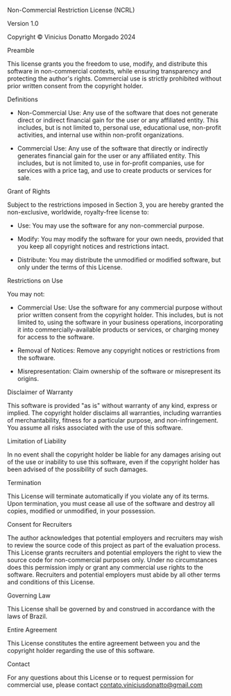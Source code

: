 Non-Commercial Restriction License (NCRL)

Version 1.0

Copyright © Vinicius Donatto Morgado 2024

Preamble

This license grants you the freedom to use, modify, and distribute this software in non-commercial contexts, while ensuring transparency and protecting the author's rights. Commercial use is strictly prohibited without prior written consent from the copyright holder.

Definitions

- Non-Commercial Use: Any use of the software that does not generate direct or indirect financial gain for the user or any affiliated entity. This includes, but is not limited to, personal use, educational use, non-profit activities, and internal use within non-profit organizations.

- Commercial Use: Any use of the software that directly or indirectly generates financial gain for the user or any affiliated entity. This includes, but is not limited to, use in for-profit companies, use for services with a price tag, and use to create products or services for sale.

Grant of Rights

Subject to the restrictions imposed in Section 3, you are hereby granted the non-exclusive, worldwide, royalty-free license to:

- Use: You may use the software for any non-commercial purpose.

- Modify: You may modify the software for your own needs, provided that you keep all copyright notices and restrictions intact.

- Distribute: You may distribute the unmodified or modified software, but only under the terms of this License.

Restrictions on Use

You may not:

- Commercial Use: Use the software for any commercial purpose without prior written consent from the copyright holder. This includes, but is not limited to, using the software in your business operations, incorporating it into commercially-available products or services, or charging money for access to the software.

- Removal of Notices: Remove any copyright notices or restrictions from the software.

- Misrepresentation: Claim ownership of the software or misrepresent its origins.

Disclaimer of Warranty

This software is provided "as is" without warranty of any kind, express or implied. The copyright holder disclaims all warranties, including warranties of merchantability, fitness for a particular purpose, and non-infringement. You assume all risks associated with the use of this software.

Limitation of Liability

In no event shall the copyright holder be liable for any damages arising out of the use or inability to use this software, even if the copyright holder has been advised of the possibility of such damages.

Termination

This License will terminate automatically if you violate any of its terms. Upon termination, you must cease all use of the software and destroy all copies, modified or unmodified, in your possession.

Consent for Recruiters

The author acknowledges that potential employers and recruiters may wish to review the source code of this project as part of the evaluation process. This License grants recruiters and potential employers the right to view the source code for non-commercial purposes only. Under no circumstances does this permission imply or grant any commercial use rights to the software. Recruiters and potential employers must abide by all other terms and conditions of this License.

Governing Law

This License shall be governed by and construed in accordance with the laws of Brazil.

Entire Agreement

This License constitutes the entire agreement between you and the copyright holder regarding the use of this software.

Contact

For any questions about this License or to request permission for commercial use, please contact contato.viniciusdonatto@gmail.com

